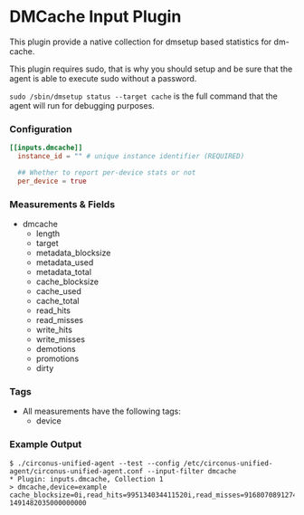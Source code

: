# DMCache Input Plugin

This plugin provide a native collection for dmsetup based statistics for dm-cache.

This plugin requires sudo, that is why you should setup and be sure that the agent is able to execute sudo without a password.

`sudo /sbin/dmsetup status --target cache` is the full command that the agent will run for debugging purposes.

### Configuration

```toml
[[inputs.dmcache]]
  instance_id = "" # unique instance identifier (REQUIRED)

  ## Whether to report per-device stats or not
  per_device = true
```

### Measurements & Fields

- dmcache
    - length
    - target
    - metadata_blocksize
    - metadata_used
    - metadata_total
    - cache_blocksize
    - cache_used
    - cache_total
    - read_hits
    - read_misses
    - write_hits
    - write_misses
    - demotions
    - promotions
    - dirty

### Tags

- All measurements have the following tags:
    - device

### Example Output

```
$ ./circonus-unified-agent --test --config /etc/circonus-unified-agent/circonus-unified-agent.conf --input-filter dmcache
* Plugin: inputs.dmcache, Collection 1
> dmcache,device=example cache_blocksize=0i,read_hits=995134034411520i,read_misses=916807089127424i,write_hits=195107267543040i,metadata_used=12861440i,write_misses=563725346013184i,promotions=3265223720960i,dirty=0i,metadata_blocksize=0i,cache_used=1099511627776ii,cache_total=0i,length=0i,metadata_total=1073741824i,demotions=3265223720960i 1491482035000000000
```
